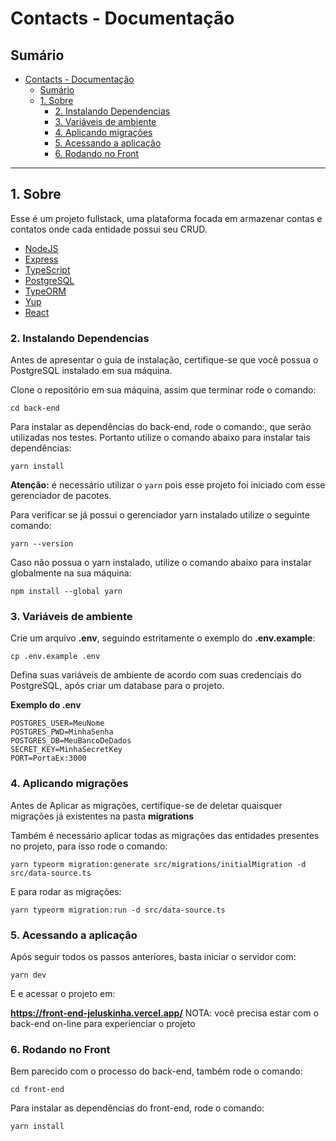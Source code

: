 # Contacts - Documentação

## Sumário

- [Contacts - Documentação](#contacts---documentação)
  - [Sumário](#sumário)
  - [1. Sobre](#1-sobre)
    - [2. Instalando Dependencias](#2-instalando-dependencias)
    - [3. Variáveis de ambiente](#3-variáveis-de-ambiente)
    - [4. Aplicando migrações](#4-aplicando-migrações)
    - [5. Acessando a aplicação](#5-acessando-a-aplicação)
    - [6. Rodando no Front](#5-rodando-no-front)

---

## 1. Sobre

Esse é um projeto fullstack, uma plataforma focada em armazenar contas e contatos onde cada entidade possui seu CRUD.

- [NodeJS](https://nodejs.org/en/)
- [Express](https://expressjs.com/pt-br/)
- [TypeScript](https://www.typescriptlang.org/)
- [PostgreSQL](https://www.postgresql.org/)
- [TypeORM](https://typeorm.io/)
- [Yup](https://www.npmjs.com/package/yup)
- [React](https://pt-br.reactjs.org/)

### 2. Instalando Dependencias

Antes de apresentar o guia de instalação, certifique-se que você possua o PostgreSQL instalado em sua máquina.

Clone o repositório em sua máquina, assim que terminar rode o comando:

```shell
cd back-end
```

Para instalar as dependências do back-end, rode o comando:, que serão utilizadas nos testes. Portanto utilize o comando abaixo para instalar tais dependências:

```
yarn install
```

**Atenção:** é necessário utilizar o `yarn` pois esse projeto foi iniciado com esse gerenciador de pacotes.

Para verificar se já possui o gerenciador yarn instalado utilize o seguinte comando:

```
yarn --version
```

Caso não possua o yarn instalado, utilize o comando abaixo para instalar globalmente na sua máquina:

```
npm install --global yarn
```

### 3. Variáveis de ambiente

Crie um arquivo **.env**, seguindo estritamente o exemplo do **.env.example**:

```shell
cp .env.example .env
```

Defina suas variáveis de ambiente de acordo com suas credenciais do PostgreSQL, após criar um database para o projeto.

**Exemplo do .env**

```
POSTGRES_USER=MeuNome
POSTGRES_PWD=MinhaSenha
POSTGRES_DB=MeuBancoDeDados
SECRET_KEY=MinhaSecretKey
PORT=PortaEx:3000
```

### 4. Aplicando migrações

Antes de Aplicar as migrações, certifique-se de deletar quaisquer migrações já existentes na pasta **migrations**

Também é necessário aplicar todas as migrações das entidades presentes no projeto, para isso rode o comando:

```shell
yarn typeorm migration:generate src/migrations/initialMigration -d src/data-source.ts
```

E para rodar as migrações:

```shell
yarn typeorm migration:run -d src/data-source.ts
```

### 5. Acessando a aplicação

Após seguir todos os passos anteriores, basta iniciar o servidor com:

```shell
yarn dev
```

E e acessar o projeto em:

**https://front-end-jeluskinha.vercel.app/**
NOTA: você precisa estar com o back-end on-line para experienciar o projeto


### 6. Rodando no Front

Bem parecido com o processo do back-end, também rode o comando:

```shell
cd front-end
```

Para instalar as dependências do front-end, rode o comando:

```
yarn install
```
